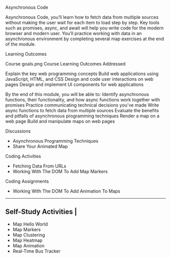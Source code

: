 Asynchronous Code

Asynchronous Code, you’ll learn how to fetch data from multiple sources without making the user wait for each item to load step by step. Key tools such as promises, async, and await will help you write code for the modern browser and modern user. You’ll practice working with data in an asynchronous environment by completing several map exercises at the end of the module.


Learning Outcomes

Course goals.png Course Learning Outcomes Addressed

Explain the key web programming concepts
Build web applications using JavaScript, HTML, and CSS
Design and code user interactions on web pages
Design and implement UI components for web applications

 By the end of this module, you will be able to:
Identify asynchronous functions, their functionality, and how async functions work together with promises
Practice communicating technical decisions you’ve made
Write async functions to fetch data from multiple sources
Evaluate the benefits and pitfalls of asynchronous programming techniques
Render a map on a web page 
Build and manipulate maps on web pages


Discussions
* Asynchronous Programming Techniques 
* Share Your Animated Map

Coding Activities
* Fetching Data From URLs
* Working With The DOM To Add Map Markers

Coding Assignments
* Working With The DOM To Add Animation To Maps

-----------------------
Self-Study Activities  |
------------------------

* Map Hello World
* Map Markers
* Map Clustering
* Map Heatmap
* Map Animation
* Real-Time Bus Tracker
